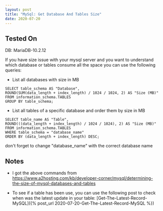 ```yaml
---
layout: post
title: "MySql: Get Database And Tables Size"
date: 2020-07-20
---
```


## Tested On

DB: MariaDB-10.2.12

If you have size issue with your mysql server and you want to understand which database or tables consume all the space you can use the following queries:

* List all databases with size in MB

```
SELECT table_schema AS "Database",
ROUND(SUM(data_length + index_length) / 1024 / 1024, 2) AS "Size (MB)"
FROM information_schema.TABLES
GROUP BY table_schema;
```

* List all tables of a specific database and order them by size in MB

```
SELECT table_name AS "Table",
ROUND(((data_length + index_length) / 1024 / 1024), 2) AS "Size (MB)"
FROM information_schema.TABLES
WHERE table_schema = "database_name"
ORDER BY (data_length + index_length) DESC;
```

don't forget to change "database_name" with the correct database name

## Notes

* I got the above commands from <https://www.a2hosting.com/kb/developer-corner/mysql/determining-the-size-of-mysql-databases-and-tables>

* To see if a table has been use, you can use the following post to check when was the latest update in your table:
[Get-The-Latest-Record-MySQL]({% post_url 2020-07-20-Get-The-Latest-Record-MySQL %})
